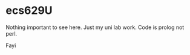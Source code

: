 ecs629U
=======
Nothing important to see here. Just my uni lab work. Code is prolog not perl.

Fayi
